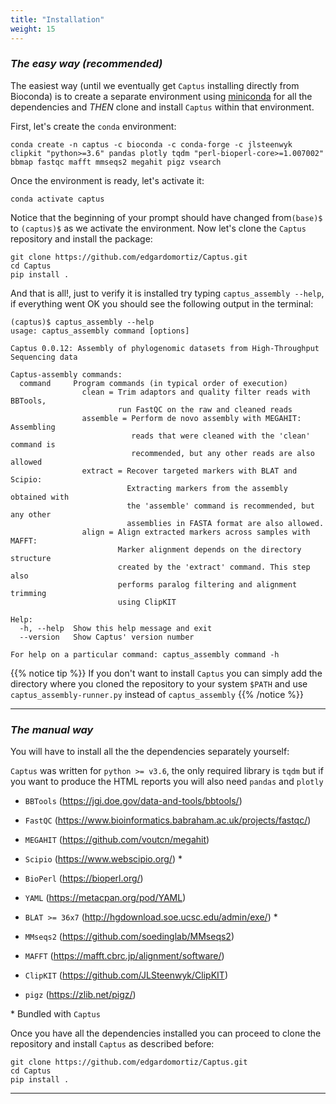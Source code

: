 ```yaml
---
title: "Installation"
weight: 15
---
```


### *The easy way (recommended)*

The easiest way (until we eventually get `Captus` installing directly from Bioconda) is to create a separate environment using [miniconda](https://docs.conda.io/en/latest/miniconda.html) for all the dependencies and *THEN* clone and install `Captus` within that environment.

First, let's create the `conda` environment:
```console
conda create -n captus -c bioconda -c conda-forge -c jlsteenwyk clipkit "python>=3.6" pandas plotly tqdm "perl-bioperl-core>=1.007002" bbmap fastqc mafft mmseqs2 megahit pigz vsearch
```

Once the environment is ready, let's activate it:
```console
conda activate captus
```

Notice that the beginning of your prompt should have changed from`(base)$` to `(captus)$` as we activate the environment. Now let's clone the `Captus` repository and install the package:

```console
git clone https://github.com/edgardomortiz/Captus.git
cd Captus
pip install .
```

And that is all!, just to verify it is installed try typing `captus_assembly --help`, if everything went OK you should see the following output in the terminal:

```console
(captus)$ captus_assembly --help
usage: captus_assembly command [options]

Captus 0.0.12: Assembly of phylogenomic datasets from High-Throughput
Sequencing data

Captus-assembly commands:
  command     Program commands (in typical order of execution)
                clean = Trim adaptors and quality filter reads with BBTools,
                        run FastQC on the raw and cleaned reads
                assemble = Perform de novo assembly with MEGAHIT: Assembling
                           reads that were cleaned with the 'clean' command is
                           recommended, but any other reads are also allowed
                extract = Recover targeted markers with BLAT and Scipio:
                          Extracting markers from the assembly obtained with
                          the 'assemble' command is recommended, but any other
                          assemblies in FASTA format are also allowed.
                align = Align extracted markers across samples with MAFFT:
                        Marker alignment depends on the directory structure
                        created by the 'extract' command. This step also
                        performs paralog filtering and alignment trimming
                        using ClipKIT

Help:
  -h, --help  Show this help message and exit
  --version   Show Captus' version number

For help on a particular command: captus_assembly command -h
```

{{% notice tip %}}
If you don't want to install `Captus` you can simply add the directory where you cloned the repository to your system `$PATH` and use `captus_assembly-runner.py` instead of `captus_assembly`
{{% /notice %}}
___
### *The manual way*

You will have to install all the the dependencies separately yourself:

`Captus` was written for `python >= v3.6`, the only required library is `tqdm` but if you want to produce the HTML reports you will also need `pandas` and `plotly`

- `BBTools` (https://jgi.doe.gov/data-and-tools/bbtools/)

- `FastQC` (https://www.bioinformatics.babraham.ac.uk/projects/fastqc/)

- `MEGAHIT` (https://github.com/voutcn/megahit)

- `Scipio` (https://www.webscipio.org/) *

- `BioPerl` (https://bioperl.org/)

- `YAML` (https://metacpan.org/pod/YAML)

- `BLAT >= 36x7` (http://hgdownload.soe.ucsc.edu/admin/exe/) *

- `MMseqs2` (https://github.com/soedinglab/MMseqs2)

- `MAFFT` (https://mafft.cbrc.jp/alignment/software/)

- `ClipKIT` (https://github.com/JLSteenwyk/ClipKIT)

- `pigz` (https://zlib.net/pigz/)

\* Bundled with `Captus`

Once you have all the dependencies installed you can proceed to clone the repository and install `Captus` as described before:

```console
git clone https://github.com/edgardomortiz/Captus.git
cd Captus
pip install .
```
___